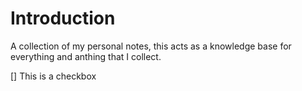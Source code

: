 # Introduction

A collection of my personal notes, this acts as a knowledge base for everything and anthing that I collect.

[] This is a checkbox
